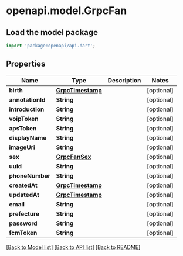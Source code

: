 # openapi.model.GrpcFan

## Load the model package
```dart
import 'package:openapi/api.dart';
```

## Properties
Name | Type | Description | Notes
------------ | ------------- | ------------- | -------------
**birth** | [**GrpcTimestamp**](GrpcTimestamp.md) |  | [optional] 
**annotationId** | **String** |  | [optional] 
**introduction** | **String** |  | [optional] 
**voipToken** | **String** |  | [optional] 
**apsToken** | **String** |  | [optional] 
**displayName** | **String** |  | [optional] 
**imageUri** | **String** |  | [optional] 
**sex** | [**GrpcFanSex**](GrpcFanSex.md) |  | [optional] 
**uuid** | **String** |  | [optional] 
**phoneNumber** | **String** |  | [optional] 
**createdAt** | [**GrpcTimestamp**](GrpcTimestamp.md) |  | [optional] 
**updatedAt** | [**GrpcTimestamp**](GrpcTimestamp.md) |  | [optional] 
**email** | **String** |  | [optional] 
**prefecture** | **String** |  | [optional] 
**password** | **String** |  | [optional] 
**fcmToken** | **String** |  | [optional] 

[[Back to Model list]](../README.md#documentation-for-models) [[Back to API list]](../README.md#documentation-for-api-endpoints) [[Back to README]](../README.md)


